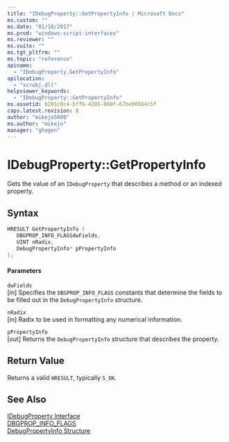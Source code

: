 ```yaml
---
title: "IDebugProperty::GetPropertyInfo | Microsoft Docs"
ms.custom: ""
ms.date: "01/18/2017"
ms.prod: "windows-script-interfaces"
ms.reviewer: ""
ms.suite: ""
ms.tgt_pltfrm: ""
ms.topic: "reference"
apiname: 
  - "IDebugProperty.GetPropertyInfo"
apilocation: 
  - "scrobj.dll"
helpviewer_keywords: 
  - "IDebugProperty::GetPropertyInfo"
ms.assetid: b201c0c4-bff6-4285-880f-67be90584c5f
caps.latest.revision: 8
author: "mikejo5000"
ms.author: "mikejo"
manager: "ghogen"
---
```

# IDebugProperty::GetPropertyInfo
Gets the value of an `IDebugProperty` that describes a method or an indexed property.  
  
## Syntax  
  
```cpp
HRESULT GetPropertyInfo (  
   DBGPROP_INFO_FLAGSdwFields,  
   UINT nRadix,  
   DebugPropertyInfo* pPropertyInfo  
);  
```  
  
#### Parameters  
 `dwFields`  
 [in] Specifies the `DBGPROP_INFO_FLAGS` constants that determine the fields to be filled out in the `DebugPropertyInfo` structure.  
  
 `nRadix`  
 [in] Radix to be used in formatting any numerical information.  
  
 `pPropertyInfo`  
 [out] Returns the `DebugPropertyInfo` structure that describes the property.  
  
## Return Value  
 Returns a valid `HRESULT`, typically `S_OK`.  
  
## See Also  
 [IDebugProperty Interface](../../winscript/reference/idebugproperty-interface.md)   
 [DBGPROP_INFO_FLAGS](../../winscript/reference/dbgprop-info-flags.md)   
 [DebugPropertyInfo Structure](../../winscript/reference/debugpropertyinfo-structure.md)